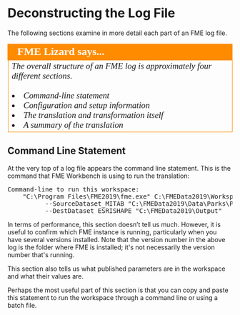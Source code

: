 # Deconstructing the Log File #

The following sections examine in more detail each part of an FME log file.

<!--Person X Says Section-->

<table style="border-spacing: 0px">
<tr>
<td style="vertical-align:middle;background-color:darkorange;border: 2px solid darkorange">
<i class="fa fa-quote-left fa-lg fa-pull-left fa-fw" style="color:white;padding-right: 12px;vertical-align:text-top"></i>
<span style="color:white;font-size:x-large;font-weight: bold;font-family:serif">FME Lizard says...</span>
</td>
</tr>

<tr>
<td style="border: 1px solid darkorange">
<span style="font-family:serif; font-style:italic; font-size:larger">
The overall structure of an FME log is approximately four different sections.
<br><br>
<li>Command-line statement</li>
<li>Configuration and setup information</li>
<li>The translation and transformation itself</li>
<li>A summary of the translation</li>
</span>
</td>
</tr>
</table>


## Command Line Statement ##

At the very top of a log file appears the command line statement. This is the command that FME Workbench is using to run the translation:

<pre>
Command-line to run this workspace:
    "C:\Program Files\FME2019\fme.exe" C:\FMEData2019\Workspaces\InstructorUse\DesktopAdv\4.01-FMEParameters.fmw
          --SourceDataset_MITAB "C:\FMEData2019\Data\Parks\Parks.tab"
          --DestDataset_ESRISHAPE "C:\FMEData2019\Output"
</pre>

In terms of performance, this section doesn’t tell us much. However, it is useful to confirm which FME instance is running, particularly when you have several versions installed. Note that the version number in the above log is the folder where FME is installed; it's not necessarily the version number that's running.

This section also tells us what published parameters are in the workspace and what their values are. 

Perhaps the most useful part of this section is that you can copy and paste this statement to run the workspace through a command line or using a batch file.
